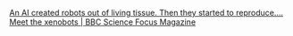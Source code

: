 
[An AI created robots out of living tissue. Then they started to reproduce…. Meet the xenobots | BBC Science Focus Magazine](https://www.sciencefocus.com/future-technology/ai-xenobots)
